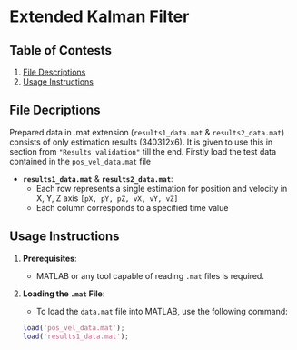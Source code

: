 # Extended Kalman Filter

## Table of Contests

1. [File Descriptions](#file-descriptions)
2. [Usage Instructions](#usage-instructions)

## File Decriptions
Prepared data in .mat extension (`results1_data.mat` & `results2_data.mat`) consists of only estimation results (340312x6). It is given to use this in section from `"Results validation"` till the end. Firstly load the test data contained in the `pos_vel_data.mat` file
- **`results1_data.mat`** & **`results2_data.mat`**:
  - Each row represents a single estimation for position and velocity in X, Y, Z axis `[pX, pY, pZ, vX, vY, vZ]`
  - Each column corresponds to a specified time value

## Usage Instructions
1. **Prerequisites**:
   - MATLAB or any tool capable of reading `.mat` files is required.

2. **Loading the `.mat` File**:
   - To load the `data.mat` file into MATLAB, use the following command:
   ```matlab
   load('pos_vel_data.mat');
   load('results1_data.mat');

